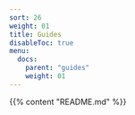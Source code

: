 ```yaml
---
sort: 26
weight: 01
title: Guides
disableToc: true
menu:
  docs:
    parent: "guides"
    weight: 01
---
```

{{% content "README.md" %}}
